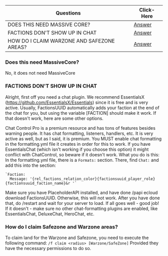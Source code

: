 |Questions| Click-Here|
---|---|
DOES THIS NEED MASSIVE CORE?| [Answer](https://github.com/drtshock/Factions/wiki/FAQ#does-this-need-massive-core)|
FACTIONS DON'T SHOW UP IN CHAT| [Answer](https://github.com/drtshock/Factions/wiki/FAQ#factions-dont-show-up-in-chat)
HOW DO I CLAIM WARZONE AND SAFEZONE AREAS?| [Answer](https://github.com/drtshock/Factions/wiki/FAQ#how-do-i-claim-warzone-and-safezone-areas)

### Does this need MassiveCore?
No, it does not need MassiveCore
### FACTIONS DON'T SHOW UP IN CHAT
Alright, first off you need a chat plugin. We recommend EssentialsX (https://github.com/EssentialsX/Essentials) since it is free and is very active. Usually, FactionsUUID automatically adds your faction at the end of the chat for you, but using the variable [FACTION] should make it work. If that doesn't work, here are some other options.

Chat Control Pro is a premium resource and has tons of features besides warning people. It has chat formatting, listeners, handlers, etc. It is very active as well, but as I said, it is premium. You MUST enable chat formatting in the formatting.yml file it creates in order for this to work. If you have EssentialsChat (which isn't working if you choose this option) it might conflict with ChatControl, so beware if it doesn't work.
What you do is this: In the formatting.yml file, there is a `Formats:` section. There, find `Chat:` and add this into the section:

    `Faction:
      Message: '{rel_factions_relation_color}{factionsuuid_player_role}{factionsuuid_faction_name}&r '`

Make sure you have PlaceholderAPI installed, and have done /papi ecloud download FactionsUUID. Otherwise, this will not work. After you have done that, do /restart and wait for your server to load. If all goes well - good job! If it doesn't - make sure no other chat-formatting plugins are enabled, like EssentialsChat, DeluxeChat, HeroChat, etc.
### How do I claim Safezone and Warzone areas?
To claim land for the Warzone and Safezone, you need to execute the following command:
`/f claim <radius> [Warzone/SafeZone]`
Provided they have the necessary permissions to do so.